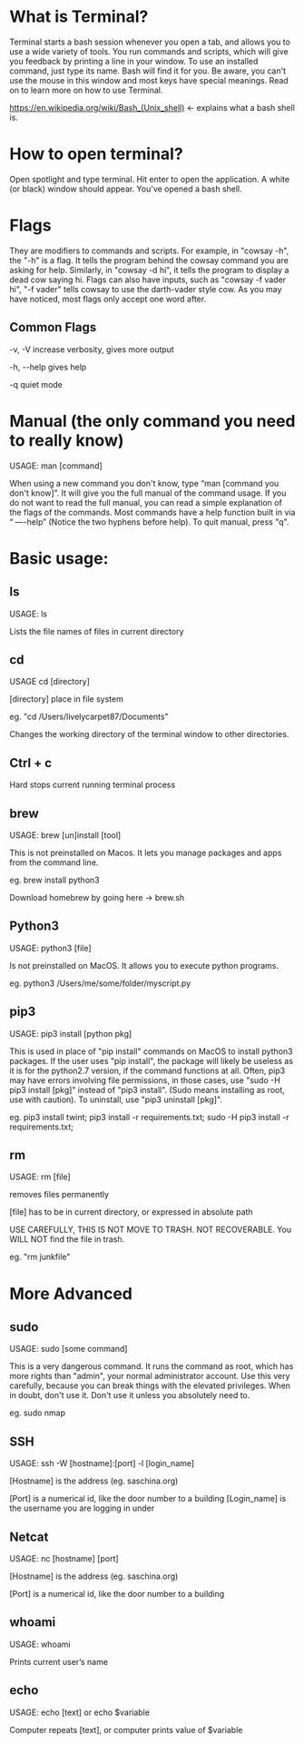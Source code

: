 # What is Terminal?

Terminal starts a bash session whenever you open a tab, and allows you to use a wide variety of tools. You run commands and scripts, which will give you feedback by printing a line in your window. To use an installed command, just type its name. Bash will find it for you. Be aware, you can't use the mouse in this window and most keys have special meanings. Read on to learn more on how to use Terminal. 

https://en.wikipedia.org/wiki/Bash_(Unix_shell) <- explains what a bash shell is.

# How to open terminal?

Open spotlight and type terminal. Hit enter to open the application. A white (or black) window should appear. You've opened a bash shell. 

# Flags

They are modifiers to commands and scripts. For example, in "cowsay -h", the "-h" is a flag. It tells the program behind the cowsay command you are asking for help. Similarly, in "cowsay -d hi", it tells the program to display a dead cow saying hi. Flags can also have inputs, such as "cowsay -f vader hi", "-f vader" tells cowsay to use the darth-vader style cow. As you may have noticed, most flags only accept one word after. 

## Common Flags

-v, -V increase verbosity, gives more output

-h, --help gives help

-q quiet mode

# Manual (the only command you need to really know)
USAGE: man [command]

When using a new command you don't know, type “man [command you don't know]”. It will give you the full manual of the command usage. If you do not want to read the full manual, you can read a simple explanation of the flags of the commands. Most commands have a help function built in via “<command> —-help” (Notice the two hyphens before help). To quit manual, press "q". 

# Basic usage:
## ls
USAGE: ls

Lists the file names of files in current directory

## cd
USAGE cd [directory]

[directory] place in file system 

eg. "cd /Users/livelycarpet87/Documents"

Changes the working directory of the terminal window to other directories.

## Ctrl + c

Hard stops current running terminal process

## brew

USAGE: brew [un]install [tool]

This is not preinstalled on Macos. It lets you manage packages and apps from the command line. 

eg. brew install python3

Download homebrew by going here -> brew.sh

## Python3 

USAGE: python3 [file] 

Is not preinstalled on MacOS. It allows you to execute python programs. 

eg. python3 /Users/me/some/folder/myscript.py

## pip3 

USAGE: pip3 install [python pkg]

This is used in place of "pip install" commands on MacOS to install python3 packages. If the user uses "pip install", the package will likely be useless as it is for the python2.7 version, if the command functions at all.  Often, pip3 may have errors involving file permissions, in those cases, use "sudo -H pip3 install [pkg]" instead of "pip3 install". (Sudo means installing as root, use with caution). To uninstall, use "pip3 uninstall [pkg]". 

eg. pip3 install twint; pip3 install -r requirements.txt; sudo -H pip3 install -r requirements.txt;

## rm
USAGE: rm [file]

removes files permanently

[file] has to be in current directory, or expressed in absolute path

USE CAREFULLY, THIS IS NOT MOVE TO TRASH. NOT RECOVERABLE. You WILL NOT find the file in trash. 

eg. "rm junkfile"

# More Advanced

## sudo

USAGE: sudo [some command]

This is a very dangerous command. It runs the command as root, which has more rights than "admin", your normal administrator account. Use this very carefully, because you can break things with the elevated privileges. When in doubt, don't use it. Don't use it unless you absolutely need to. 

eg. sudo nmap 

## SSH

USAGE: ssh -W [hostname]:[port] -l [login_name]

[Hostname] is the address (eg. saschina.org)

[Port] is a numerical id, like the door number to a building [Login_name] is the username you are logging in under

## Netcat

USAGE: nc [hostname] [port]

[Hostname] is the address (eg. saschina.org)

[Port] is a numerical id, like the door number to a building

## whoami

USAGE: whoami

Prints current user’s name

## echo

USAGE: echo [text] or echo $variable

Computer repeats [text], or computer prints value of $variable


